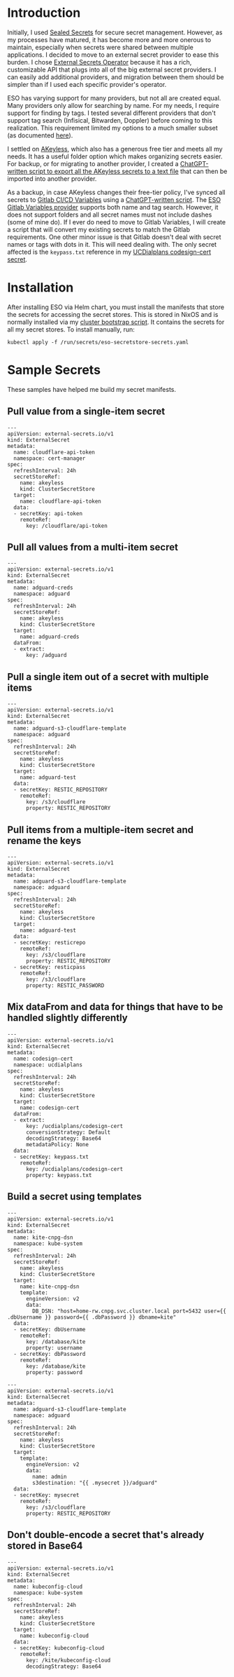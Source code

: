 # Introduction
Initially, I used [Sealed Secrets](/manifests/system/sealed-secrets) for secure secret management. However, as my processes have matured, it has become more and more onerous to maintain, especially when secrets were shared between multiple applications. I decided to move to an external secret provider to ease this burden. I chose [External Secrets Operator](https://external-secrets.io/latest/) because it has a rich, customizable API that plugs into all of the big external secret providers. I can easily add additional providers, and migration between them should be simpler than if I used each specific provider's operator.

ESO has varying support for many providers, but not all are created equal. Many providers only allow for searching by name. For my needs, I require support for finding by tags. I tested several different providers that don't support tag search (Infisical, Bitwarden, Doppler) before coming to this realization. This requirement limited my options to a much smaller subset (as documented [here](https://external-secrets.io/latest/introduction/stability-support/)).

I settled on [AKeyless](https://www.akeyless.io/), which also has a generous free tier and meets all my needs. It has a useful folder option which makes organizing secrets easier. For backup, or for migrating to another provider, I created a [ChatGPT-written script to export all the AKeyless secrets to a text file](/scripts/akeyless/export-akeyless-secrets.sh) that can then be imported into another provider.

As a backup, in case AKeyless changes their free-tier policy, I've synced all secrets to [Gitlab CI/CD Variables](https://docs.gitlab.com/ci/variables/) using a [ChatGPT-written script](/scripts/gitlab/import-akeyless-secrets.sh). The [ESO Gitlab Variables provider](https://external-secrets.io/latest/provider/gitlab-variables/) supports both name and tag search. However, it does not support folders and all secret names must not include dashes (some of mine do). If I ever do need to move to Gitlab Variables, I will create a script that will convert my existing secrets to match the Gitlab requirements. One other minor issue is that Gitlab doesn't deal with secret names or tags with dots in it. This will need dealing with. The only secret affected is the `keypass.txt` reference in my [UCDialplans codesign-cert secret](/manifests/apps/ucdialplans/base/external-secrets.yaml).

# Installation
After installing ESO via Helm chart, you must install the manifests that store the secrets for accessing the secret stores. This is stored in NixOS and is normally installed via my [cluster bootstrap script](/scripts/bootstrap-cluster.sh). It contains the secrets for all my secret stores. To install manually, run:
```
kubectl apply -f /run/secrets/eso-secretstore-secrets.yaml
```

# Sample Secrets
These samples have helped me build my secret manifests.

## Pull value from a single-item secret
```
---
apiVersion: external-secrets.io/v1
kind: ExternalSecret
metadata:
  name: cloudflare-api-token
  namespace: cert-manager
spec:
  refreshInterval: 24h
  secretStoreRef:
    name: akeyless
    kind: ClusterSecretStore
  target:
    name: cloudflare-api-token
  data:
  - secretKey: api-token 
    remoteRef:
      key: /cloudflare/api-token
```

## Pull all values from a multi-item secret
```
---
apiVersion: external-secrets.io/v1
kind: ExternalSecret
metadata:
  name: adguard-creds
  namespace: adguard
spec:
  refreshInterval: 24h
  secretStoreRef:
    name: akeyless
    kind: ClusterSecretStore
  target:
    name: adguard-creds
  dataFrom:
  - extract:
      key: /adguard

```

## Pull a single item out of a secret with multiple items
```
---
apiVersion: external-secrets.io/v1
kind: ExternalSecret
metadata:
  name: adguard-s3-cloudflare-template
  namespace: adguard
spec:
  refreshInterval: 24h
  secretStoreRef:
    name: akeyless
    kind: ClusterSecretStore
  target:
    name: adguard-test
  data:
  - secretKey: RESTIC_REPOSITORY
    remoteRef:
      key: /s3/cloudflare
      property: RESTIC_REPOSITORY
```

## Pull items from a multiple-item secret and rename the keys
```
---
apiVersion: external-secrets.io/v1
kind: ExternalSecret
metadata:
  name: adguard-s3-cloudflare-template
  namespace: adguard
spec:
  refreshInterval: 24h
  secretStoreRef:
    name: akeyless
    kind: ClusterSecretStore
  target:
    name: adguard-test
  data:
  - secretKey: resticrepo
    remoteRef:
      key: /s3/cloudflare
      property: RESTIC_REPOSITORY
  - secretKey: resticpass
    remoteRef:
      key: /s3/cloudflare
      property: RESTIC_PASSWORD
```

## Mix dataFrom and data for things that have to be handled slightly differently
```
---
apiVersion: external-secrets.io/v1
kind: ExternalSecret
metadata:
  name: codesign-cert
  namespace: ucdialplans
spec:
  refreshInterval: 24h
  secretStoreRef:
    name: akeyless
    kind: ClusterSecretStore
  target:
    name: codesign-cert
  dataFrom:
  - extract:
      key: /ucdialplans/codesign-cert
      conversionStrategy: Default
      decodingStrategy: Base64
      metadataPolicy: None
  data:
  - secretKey: keypass.txt
    remoteRef:
      key: /ucdialplans/codesign-cert
      property: keypass.txt
```

## Build a secret using templates
```
---
apiVersion: external-secrets.io/v1
kind: ExternalSecret
metadata:
  name: kite-cnpg-dsn
  namespace: kube-system
spec:
  refreshInterval: 24h
  secretStoreRef:
    name: akeyless
    kind: ClusterSecretStore
  target:
    name: kite-cnpg-dsn
    template:
      engineVersion: v2
      data:
        DB_DSN: "host=home-rw.cnpg.svc.cluster.local port=5432 user={{ .dbUsername }} password={{ .dbPassword }} dbname=kite"
  data:
  - secretKey: dbUsername
    remoteRef:
      key: /database/kite
      property: username
  - secretKey: dbPassword
    remoteRef:
      key: /database/kite
      property: password
```

```
---
apiVersion: external-secrets.io/v1
kind: ExternalSecret
metadata:
  name: adguard-s3-cloudflare-template
  namespace: adguard
spec:
  refreshInterval: 24h
  secretStoreRef:
    name: akeyless
    kind: ClusterSecretStore
  target:
    template:
      engineVersion: v2
      data:
        name: admin
        s3destination: "{{ .mysecret }}/adguard"
  data:
  - secretKey: mysecret
    remoteRef:
      key: /s3/cloudflare
      property: RESTIC_REPOSITORY
```

## Don't double-encode a secret that's already stored in Base64
```
---
apiVersion: external-secrets.io/v1
kind: ExternalSecret
metadata:
  name: kubeconfig-cloud
  namespace: kube-system
spec:
  refreshInterval: 24h
  secretStoreRef:
    name: akeyless
    kind: ClusterSecretStore
  target:
    name: kubeconfig-cloud
  data:
  - secretKey: kubeconfig-cloud
    remoteRef:
      key: /kite/kubeconfig-cloud
      decodingStrategy: Base64
```